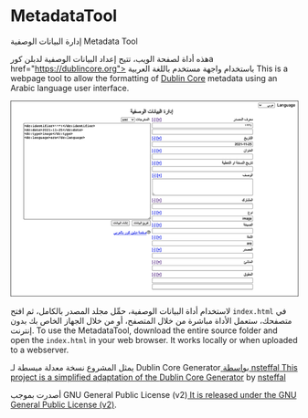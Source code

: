 # MetadataTool
إدارة البيانات الوصفية Metadata Tool

هذه أداة لصفحة الويب، تتيح إعداد البيانات الوصفية </a>لدبلن كورa href="https://dublincore.org"> باستخدام واجهة مستخدم باللغة العربية
This is a webpage tool to allow the formatting of <a href="https://dublincore.org">Dublin Core</a> metadata using an Arabic language user interface.

![alt screenshot of metadatatool](https://github.com/Qirab/MetadataTool/blob/main/img/screenshot.png?raw=true)


لاستخدام أداة البيانات الوصفية، حمِّل مجلد المصدر بالكامل، ثم افتح <code>index.html</code> في متصفحك، ستعمل الأداة مباشرة من خلال المتصفح، أو من خلال الجهاز الخاص بك بدون إنترنت.
To use the MetadataTool, download the entire source folder and open the <code>index.html</code> in your web browser. It works locally or when uploaded to a webserver.

يمثل المشروع نسخة معدلة مبسطة لـ Dublin Core Generator</a><a href="https://github.com/nsteffel/dublin-core-generator">  بواسطة nsteffal</a><a href="https://github.com/nsteffel">
This project is a simplified adaptation of the <a href="https://github.com/nsteffel/dublin-core-generator">Dublin Core Generator</a> by <a href="https://github.com/nsteffel">nsteffal</a>

أصدرت بموجب GNU General Public License (v2)</a><a href="https://www.gnu.org/licenses/gpl-2.0.txt">
It is released under the <a href="https://www.gnu.org/licenses/gpl-2.0.txt">GNU General Public License (v2)</a>.
